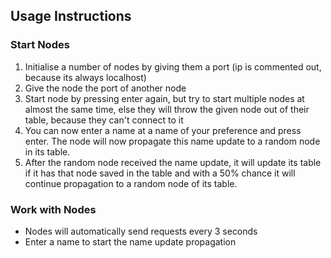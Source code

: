 ## Usage Instructions

### Start Nodes

1. Initialise a number of nodes by giving them a port (ip is commented out, because its always localhost) 
2. Give the node the port of another node
3. Start node by pressing enter again, but try to start multiple nodes at almost the same time, else they will throw the given node out of their table, because they can't connect to it
4. You can now enter a name at a name of your preference and press enter. The node will now propagate this name update to a random node in its table.
5. After the random node received the name update, it will update its table if it has that node saved in the table and with a 50% chance it will continue propagation to a random node of its table.

### Work with Nodes
* Nodes will automatically send requests every 3 seconds
* Enter a name to start the name update propagation